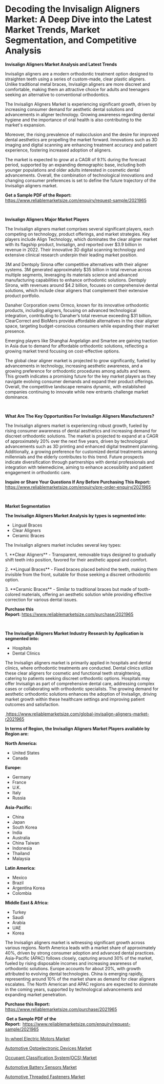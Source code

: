 <p><h1>Decoding the Invisalign Aligners Market: A Deep Dive into the Latest Market Trends, Market Segmentation, and Competitive Analysis</h1></p><p><strong>Invisalign Aligners Market Analysis and Latest Trends</strong></p>
<p><p>Invisalign aligners are a modern orthodontic treatment option designed to straighten teeth using a series of custom-made, clear plastic aligners. Unlike traditional metal braces, Invisalign aligners are more discreet and comfortable, making them an attractive choice for adults and teenagers seeking an alternative to conventional orthodontics. </p><p>The Invisalign Aligners Market is experiencing significant growth, driven by increasing consumer demand for aesthetic dental solutions and advancements in aligner technology. Growing awareness regarding dental hygiene and the importance of oral health is also contributing to the market's expansion. </p><p>Moreover, the rising prevalence of malocclusion and the desire for improved dental aesthetics are propelling the market forward. Innovations such as 3D imaging and digital scanning are enhancing treatment accuracy and patient experience, fostering increased adoption of aligners. </p><p>The market is expected to grow at a CAGR of 9.1% during the forecast period, supported by an expanding demographic base, including both younger populations and older adults interested in cosmetic dental advancements. Overall, the combination of technological innovations and changing consumer preferences is set to define the future trajectory of the Invisalign aligners market.</p></p>
<p><strong>Get a Sample PDF of the Report:&nbsp;</strong> <a href="https://www.reliablemarketsize.com/enquiry/request-sample/2021965?utm_campaign=1564&utm_medium=2&utm_source=Github&utm_content=ia&utm_term=28102024&utm_id=invisalign-aligners">https://www.reliablemarketsize.com/enquiry/request-sample/2021965</a></p>
<p>&nbsp;</p>
<p><strong>Invisalign Aligners Major Market Players</strong></p>
<p><p>The Invisalign aligners market comprises several significant players, each competing on technology, product offerings, and market strategies. Key players include Align Technology, which dominates the clear aligner market with its flagship product, Invisalign, and reported over $3.9 billion in revenue in 2022. Their innovative 3D digital scanning technology and extensive clinical research underpin their leading market position.</p><p>3M and Dentsply Sirona offer competitive alternatives with their aligner systems. 3M generated approximately $35 billion in total revenue across multiple segments, leveraging its materials science and advanced manufacturing capabilities to enhance orthodontic solutions. Dentsply Sirona, with revenues around $4.2 billion, focuses on comprehensive dental solutions, which include clear aligners that complement their extensive product portfolio.</p><p>Danaher Corporation owns Ormco, known for its innovative orthodontic products, including aligners, focusing on advanced technological integration, contributing to Danaher’s total revenue exceeding $31 billion. ClearCorrect and BioMers provide affordable alternatives in the clear aligner space, targeting budget-conscious consumers while expanding their market presence.</p><p>Emerging players like Shanghai Angelalign and Smartee are gaining traction in Asia due to demand for affordable orthodontic solutions, reflecting a growing market trend focusing on cost-effective options. </p><p>The global clear aligner market is projected to grow significantly, fueled by advancements in technology, increasing aesthetic awareness, and a growing preference for orthodontic procedures among adults and teens. This growth indicates a promising future for the key market players as they navigate evolving consumer demands and expand their product offerings. Overall, the competitive landscape remains dynamic, with established companies continuing to innovate while new entrants challenge market dominance.</p></p>
<p>&nbsp;</p>
<p><strong>What Are The Key Opportunities For Invisalign Aligners Manufacturers?</strong></p>
<p><p>The Invisalign aligners market is experiencing robust growth, fueled by rising consumer awareness of dental aesthetics and increasing demand for discreet orthodontic solutions. The market is projected to expand at a CAGR of approximately 20% over the next five years, driven by technological advancements such as 3D printing and enhanced digital treatment planning. Additionally, a growing preference for customized dental treatments among millennials and the elderly contributes to this trend. Future prospects indicate diversification through partnerships with dental professionals and integration with telemedicine, aiming to enhance accessibility and patient engagement in orthodontic care.</p></p>
<p><strong>Inquire or Share Your Questions If Any Before Purchasing This Report:</strong> <a href="https://www.reliablemarketsize.com/enquiry/pre-order-enquiry/2021965?utm_campaign=1564&utm_medium=2&utm_source=Github&utm_content=ia&utm_term=28102024&utm_id=invisalign-aligners">https://www.reliablemarketsize.com/enquiry/pre-order-enquiry/2021965</a></p>
<p>&nbsp;</p>
<p><strong>Market Segmentation</strong></p>
<p><strong>The Invisalign Aligners Market Analysis by types is segmented into:</strong></p>
<p><ul><li>Lingual Braces</li><li>Clear Aligners</li><li>Ceramic Braces</li></ul></p>
<p><p>The Invisalign aligners market includes several key types: </p><p>1. **Clear Aligners** - Transparent, removable trays designed to gradually shift teeth into position, favored for their aesthetic appeal and comfort.</p><p>2. **Lingual Braces** - Fixed braces placed behind the teeth, making them invisible from the front, suitable for those seeking a discreet orthodontic option.</p><p>3. **Ceramic Braces** - Similar to traditional braces but made of tooth-colored materials, offering an aesthetic solution while providing effective correction for various dental issues.</p></p>
<p><strong>Purchase this Report:&nbsp;</strong><a href="https://www.reliablemarketsize.com/purchase/2021965?utm_campaign=1564&utm_medium=2&utm_source=Github&utm_content=ia&utm_term=28102024&utm_id=invisalign-aligners">https://www.reliablemarketsize.com/purchase/2021965</a></p>
<p>&nbsp;</p>
<p><strong>The Invisalign Aligners Market Industry Research by Application is segmented into:</strong></p>
<p><ul><li>Hospitals</li><li>Dental Clinics</li></ul></p>
<p><p>The Invisalign aligners market is primarily applied in hospitals and dental clinics, where orthodontic treatments are conducted. Dental clinics utilize these clear aligners for cosmetic and functional teeth straightening, catering to patients seeking discreet orthodontic options. Hospitals may offer Invisalign as part of comprehensive dental care, addressing complex cases or collaborating with orthodontic specialists. The growing demand for aesthetic orthodontic solutions enhances the adoption of Invisalign, driving market growth within these healthcare settings and improving patient outcomes and satisfaction.</p></p>
<p><a href="https://www.reliablemarketsize.com/global-invisalign-aligners-market-r2021965?utm_campaign=1564&utm_medium=2&utm_source=Github&utm_content=ia&utm_term=28102024&utm_id=invisalign-aligners">&nbsp;https://www.reliablemarketsize.com/global-invisalign-aligners-market-r2021965</a></p>
<p><strong>In terms of Region, the Invisalign Aligners Market Players available by Region are:</strong></p>
<p>
    <p> <strong> North America: </strong>
        <ul>
            <li>United States</li>
            <li>Canada</li>
        </ul>
        </p> 
    <p> <strong> Europe: </strong>
        <ul>
            <li>Germany</li>
            <li>France</li>
            <li>U.K.</li>
            <li>Italy</li>
            <li>Russia</li>
        </ul>
        </p> 
    <p> <strong> Asia-Pacific: </strong>
        <ul>
            <li>China</li>
            <li>Japan</li>
            <li>South Korea</li>
            <li>India</li>
            <li>Australia</li>
            <li>China Taiwan</li>
            <li>Indonesia</li>
            <li>Thailand</li>
            <li>Malaysia</li>
        </ul>
        </p> 
    <p> <strong> Latin America: </strong>
        <ul>
            <li>Mexico</li>
            <li>Brazil</li>
            <li>Argentina Korea</li>
            <li>Colombia</li>
        </ul>
        </p> 
    <p> <strong> Middle East & Africa: </strong>
        <ul>
            <li>Turkey</li>
            <li>Saudi</li>
            <li>Arabia</li>
            <li>UAE</li>
            <li>Korea</li>
        </ul>
    </p>
    </p>
<p><p>The Invisalign aligners market is witnessing significant growth across various regions. North America leads with a market share of approximately 40%, driven by strong consumer adoption and advanced dental practices. Asia-Pacific (APAC) follows closely, capturing around 30% of the market, fueled by rising disposable incomes and increasing awareness of orthodontic solutions. Europe accounts for about 20%, with growth attributed to evolving dental technologies. China is emerging rapidly, representing around 10% of the market share as demand for clear aligners escalates. The North American and APAC regions are expected to dominate in the coming years, supported by technological advancements and expanding market penetration.</p></p>
<p><strong>Purchase this Report: </strong><a href="https://www.reliablemarketsize.com/purchase/2021965?utm_campaign=1564&utm_medium=2&utm_source=Github&utm_content=ia&utm_term=28102024&utm_id=invisalign-aligners">https://www.reliablemarketsize.com/purchase/2021965</a></p>
<p>&nbsp;<strong>Get a Sample PDF of the Report:&nbsp;&nbsp;</strong><a href="https://www.reliablemarketsize.com/enquiry/request-sample/2021965?utm_campaign=1564&utm_medium=2&utm_source=Github&utm_content=ia&utm_term=28102024&utm_id=invisalign-aligners">https://www.reliablemarketsize.com/enquiry/request-sample/2021965</a></p>
<p><strong></strong></p>
<p><p><a href="https://www.linkedin.com/pulse/comprehensive-in-wheel-electric-motors-market-report-regional-analysis-rqxgc?utm_campaign=1564&utm_medium=2&utm_source=Github&utm_content=ia&utm_term=28102024&utm_id=invisalign-aligners">In-wheel Electric Motors Market</a></p><p><a href="https://www.linkedin.com/pulse/global-automotive-optoelectronic-devices-market-share-growth-jf1oe?utm_campaign=1564&utm_medium=2&utm_source=Github&utm_content=ia&utm_term=28102024&utm_id=invisalign-aligners">Automotive Optoelectronic Devices Market</a></p><p><a href="https://www.linkedin.com/pulse/decoding-occupant-classification-systemocs-industry-dynamics-cyede?utm_campaign=1564&utm_medium=2&utm_source=Github&utm_content=ia&utm_term=28102024&utm_id=invisalign-aligners">Occupant Classification System(OCS) Market</a></p><p><a href="https://www.linkedin.com/pulse/global-automotive-battery-sensors-market-sector2024--qi6ve?utm_campaign=1564&utm_medium=2&utm_source=Github&utm_content=ia&utm_term=28102024&utm_id=invisalign-aligners">Automotive Battery Sensors Market</a></p><p><a href="https://www.linkedin.com/pulse/automotive-threaded-fasteners-market-outlook-complete-industry-weqvc?utm_campaign=1564&utm_medium=2&utm_source=Github&utm_content=ia&utm_term=28102024&utm_id=invisalign-aligners">Automotive Threaded Fasteners Market</a></p></p>